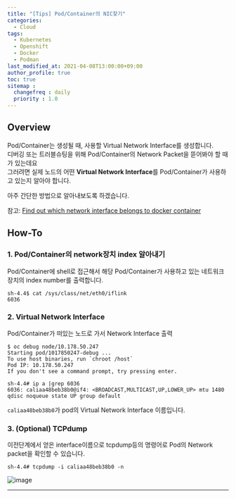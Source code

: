```yaml
---
title: "[Tips] Pod/Container의 NIC찾기"
categories: 
  - Cloud
tags:
  - Kubernetes
  - Openshift
  - Docker
  - Podman
last_modified_at: 2021-04-08T13:00:00+09:00
author_profile: true
toc: true
sitemap :
  changefreq : daily
  priority : 1.0
---
```


## Overview
Pod/Container는 생성될 때, 사용할 Virtual Network Interface를 생성합니다.  
디버깅 또는 트러블슈팅을 위해 Pod/Container의 Network Packet을 뜯어봐야 할 때가 있는데요  
그러려면 실제 노드의 어떤 **Virtual Network Interface**를 Pod/Container가 사용하고 있는지 알아야 합니다.  

아주 간단한 방법으로 알아내보도록 하겠습니다.  

참고: [Find out which network interface belongs to docker container](https://stackoverflow.com/questions/37860936/find-out-which-network-interface-belongs-to-docker-container)  

## How-To
### 1. Pod/Container의 network장치 index 알아내기
Pod/Container에 shell로 접근해서 해당 Pod/Container가 사용하고 있는 네트워크 장치의 index number를 출력합니다.  
~~~
sh-4.4$ cat /sys/class/net/eth0/iflink
6036
~~~

### 2. Virtual Network Interface
Pod/Container가 떠있는 노드로 가서 Network Interface 출력  

~~~
$ oc debug node/10.178.50.247
Starting pod/1017850247-debug ...
To use host binaries, run `chroot /host`
Pod IP: 10.178.50.247
If you don't see a command prompt, try pressing enter.

sh-4.4# ip a |grep 6036
6036: caliaa48beb38b0@if4: <BROADCAST,MULTICAST,UP,LOWER_UP> mtu 1480 qdisc noqueue state UP group default
~~~

`caliaa48beb38b0`가 pod의 Virtual Network Interface 이름입니다.  

### 3. (Optional) TCPdump
이전단계에서 얻은 interface이름으로 tcpdump등의 명령어로 Pod의 Network packet을 확인할 수 있습니다.  

~~~
sh-4.4# tcpdump -i caliaa48beb38b0 -n
~~~
![image](https://user-images.githubusercontent.com/15958325/162375137-c625a7b8-7ad8-4d06-9b4d-482ca5246720.png)  


----
